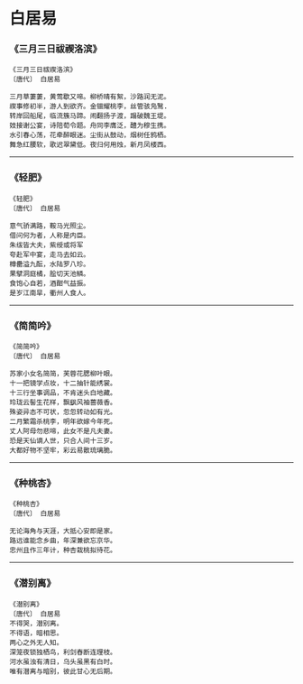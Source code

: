 # 白居易

### 《三月三日祓禊洛滨》

```
《三月三日祓禊洛滨》
〔唐代〕 白居易

三月草萋萋，黄莺歇又啼。柳桥晴有絮，沙路润无泥。
禊事修初半，游人到欲齐。金钿耀桃李，丝管骇凫鹥.
转岸回船尾，临流簇马蹄。闹翻扬子渡，蹋破魏王堤。
妓接谢公宴，诗陪荀令题。舟同李膺泛，醴为穆生携。
水引春心荡，花牵醉眼迷。尘街从鼓动，烟树任鸦栖。
舞急红腰软，歌迟翠黛低。夜归何用烛，新月凤楼西。
```

---

### 《轻肥》

```
《轻肥》
〔唐代〕 白居易

意气骄满路，鞍马光照尘。
借问何为者，人称是内臣。
朱绂皆大夫，紫绶或将军
夸赴军中宴，走马去如云。
樽罍溢九酝，水陆罗八珍。
果擘洞庭橘，脍切天池鳞。
食饱心自若，酒酣气益振。
是岁江南旱，衢州人食人。
```

---

### 《简简吟》

```
《简简吟》
〔唐代〕 白居易

苏家小女名简简，芙蓉花腮柳叶眼。
十一把镜学点妆，十二抽针能绣裳。
十三行坐事调品，不肯迷头白地藏。
玲珑云髻生花样，飘飖风袖蔷薇香。
殊姿异态不可状，忽忽转动如有光。
二月繁霜杀桃李，明年欲嫁今年死。
丈人阿母勿悲啼，此女不是凡夫妻。
恐是天仙谪人世，只合人间十三岁。
大都好物不坚牢，彩云易散琉璃脆。
```

---

### 《种桃杏》

```
《种桃杏》
〔唐代〕 白居易

无论海角与天涯，大抵心安即是家。
路远谁能念乡曲，年深兼欲忘京华。
忠州且作三年计，种杏栽桃拟待花。
```

---

### 《潜别离》

```
《潜别离》
〔唐代〕 白居易
不得哭，潜别离。
不得语，暗相思。
两心之外无人知。
深笼夜锁独栖鸟，利剑舂断连理枝。
河水虽浊有清日，乌头虽黑有白时。
唯有潜离与暗别，彼此甘心无后期。
```
